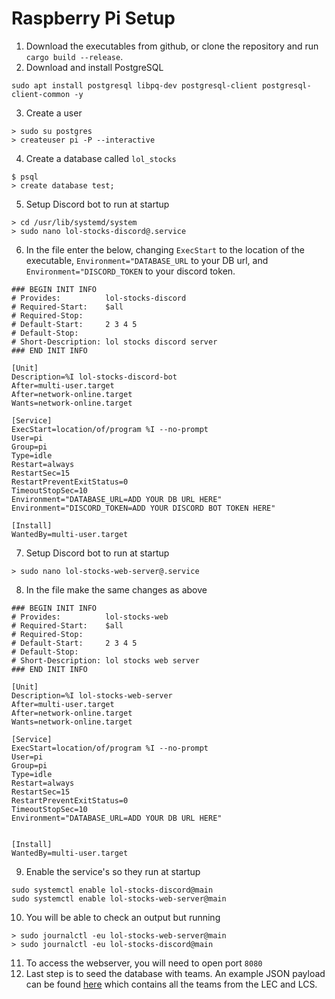 # Raspberry Pi Setup

1. Download the executables from github, or clone the repository and run `cargo build --release`.
2. Download and install PostgreSQL 
```shell
sudo apt install postgresql libpq-dev postgresql-client postgresql-client-common -y
```
3. Create a user

```shell
> sudo su postgres
> createuser pi -P --interactive
```
4. Create a database called `lol_stocks`
```shell
$ psql
> create database test;
```
5. Setup Discord bot to run at startup
```shell
> cd /usr/lib/systemd/system
> sudo nano lol-stocks-discord@.service
```
6. In the file enter the below, changing `ExecStart` to the location of the executable, `Environment="DATABASE_URL` to your DB url, and `Environment="DISCORD_TOKEN` to your discord token.
```shell
### BEGIN INIT INFO
# Provides:          lol-stocks-discord
# Required-Start:    $all
# Required-Stop:
# Default-Start:     2 3 4 5
# Default-Stop:
# Short-Description: lol stocks discord server
### END INIT INFO

[Unit]
Description=%I lol-stocks-discord-bot
After=multi-user.target
After=network-online.target
Wants=network-online.target

[Service]
ExecStart=location/of/program %I --no-prompt
User=pi
Group=pi
Type=idle
Restart=always
RestartSec=15
RestartPreventExitStatus=0
TimeoutStopSec=10
Environment="DATABASE_URL=ADD YOUR DB URL HERE"
Environment="DISCORD_TOKEN=ADD YOUR DISCORD BOT TOKEN HERE"

[Install]
WantedBy=multi-user.target
```
7. Setup Discord bot to run at startup
```shell
> sudo nano lol-stocks-web-server@.service
```
8. In the file make the same changes as above
```shell
### BEGIN INIT INFO
# Provides:          lol-stocks-web
# Required-Start:    $all
# Required-Stop:
# Default-Start:     2 3 4 5
# Default-Stop:
# Short-Description: lol stocks web server
### END INIT INFO

[Unit]
Description=%I lol-stocks-web-server
After=multi-user.target
After=network-online.target
Wants=network-online.target

[Service]
ExecStart=location/of/program %I --no-prompt
User=pi
Group=pi
Type=idle
Restart=always
RestartSec=15
RestartPreventExitStatus=0
TimeoutStopSec=10
Environment="DATABASE_URL=ADD YOUR DB URL HERE"


[Install]
WantedBy=multi-user.target

```
9. Enable the service's so they run at startup
```shell
sudo systemctl enable lol-stocks-discord@main
sudo systemctl enable lol-stocks-web-server@main
```
10. You will be able to check an output but running
```shell
> sudo journalctl -eu lol-stocks-web-server@main
> sudo journalctl -eu lol-stocks-discord@main
```
11. To access the webserver, you will need to open port `8080`
12. Last step is to seed the database with teams. An example JSON payload can be found [here](teams_db_seed.json) which contains all the teams from the LEC and LCS.